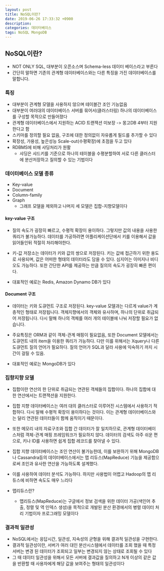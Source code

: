 ```yaml
---
layout: post
title: NoSQL이란?
date: 2019-06-26 17:33:32 +0900
description:
categories: 데이터베이스
tags: NoSQL MongoDB
---
```


## NoSQL이란?

* NOT ONLY SQL, 대부분이 오픈소스며 Schema-less 데이터 베이스라고 부른다
* 간단히 말하면 기존의 관계형 데이터베이스와는 다른 특징을 가진 데이터베이스를 말합니다.

### 특징

* 대부분이 관계형 모델을 사용하지 않으며 테이블간 조인 기능없음
* 대부분이 여러대의 데이터베이스 서버를 묶어서(클러스터링) 하나의 데이터베이스를 구성할 목적으로 만들어졌다
* 관계형 데이터베이스에서 지원하는 ACID 트랜잭션 미보장 -> 몽고DB 4부터 지원한다고 함
* 스키마를 정의할 필요 없음, 구조에 대한 정의없이 자유롭게 필드를 추가할 수 있다
* 확장성, 가용성, 높은성능 Scale-out(수평확장)에 초점을 두고 있다
* RDBMS에 비해 샤딩처리가 원활
  * 샤딩은 샤드키를 기준으로 하나의 테이블을 수평분할하여 서로 다른 클러스터에 분산저장하고 질의할 수 있는 기법이다

### 데이터베이스 모델 종류

* Key-value 
* Document
* Column-family
* Graph
  * 그래프 모델을 제외하고 나머지 세 모델은 집합-지향모델이다

#### key-value 구조

* 질의 속도가 굉장히 빠르고, 수평적 확장이 용이하다. 그렇지만 값의 내용을 사용한 쿼리가 불가능하다. 데이터를 가공하려면 어플리케이션단에서 키를 이용해서 값을 읽어들인뒤 적절히 처리해야한다.

* 키-값 저장소는 데이터가 키와 값의 쌍으로 저장된다. 키는 값에 접근하기 위한 용도로 사용되며, 값은 어떠한 형태의 데이터라도 담을 수 있다. 심지어는 이미지나 비디오도 가능하다. 또한 간단한 API를 제공하는 만큼 질의의 속도가 굉장히 빠른 편이다. 

* 대표적인 예로는 Redis, Amazon Dynamo DB가 있다

#### Document 구조

* 데이터는 키와 도큐먼트 구조로 저장된다. key-value 모델과는 다르게 value가 계층적인 형태로 저장됩니다. 객체지향에서의 객체와 유사하며, 하나의 단위로 취급되어 저장됩니다. 다시 말해 하나의 객체를 여러 개의 테이블에 나눠 저장할 필요가 없습니다.

* 주요특징은 ORM과 같이 객체-관계 매핑이 필요없음, 또한 Document 모델에서는 도큐먼트 내의 item을 이용한 쿼리가 가능하다. 다만 이를 위해서는 Xquery나 다른 도큐먼트 질의 언어가 필요하다. 질의 언어가 SQL과 달라 사용에 익숙하기 까지 시간이 걸릴 수 있음.

* 대표적인 예로는 MongoDB가 있다

### 집향지향 모델

* 집합이란 연산의 한 단위로 취급되는 연관된 객체들의 집합이다. 하나의 집합에 대한 연산에서는 트랜잭션을 지원한다.

* 집합 지향 데이터베이스는 여러 대의 클러스터로 이루어진 시스템에서 사용하기 적합하다. 다시 말해 수평적 확장이 용이하다는 것이다. 이는 관계형 데이터베이스와는 달리 연관된 데이터들이 함께 움직이기 때문이다. 

* 또한 메모리 내의 자료구조와 집합 간 데이터가 잘 일치하므로, 관계형 데이터베이스처럼 객체-관계 매핑 프레임워크가 필요하지 않다. 데이터의 검색도 아주 쉬운 편으로, 키나 ID를 사용하면 쉽게 집합 레코드를 찾아낼 수 있다.

* 집합 지향 데이터베이스는 조인 연산이 불가능한데, 이를 보완하기 위해 MongoDB나 Cassandra등의 데이터베이스에서는 맵 리듀스(MapReduce) 기능을 제공함으로써 조인과 유사한 연산을 가능하도록 설계했다. 
 
* 이를 사용하여 데이터 분석도 가능하다. 하지만 사용법이 어렵고 Hadoop의 맵 리듀스에 비하면 속도도 매우 느리다

* 맵리듀스란?
  * 맵리듀스(MapReduce)는 구글에서 정보 검색을 위한 데이터 가공(색인어 추출, 정렬 및 역 인덱스 생성)을 목적으로 개발된 분산 환경에서의 병렬 데이터 처리 기법이자 프로그래밍 모델이다

### 결과적 일관성

* NoSQL에서는 응답시간, 일관성, 지속성의 균형을 위해 결과적 일관성을 구현한다.
* 결과적 일관성이란, 서버가 여러 대인 분산시스템에서 데이터를 조회 했을 때 특정 서버는 변경 된 데이터가 조회되고 일부는 변경되지 않는 상태로 조회될 수 있다
* 그 때 데이터 일관성을 위해서 모든 서버에 결과값을 질의하고 N개 이상의 같은 값을 반환할 때 사용자에게 해당 값을 보여주는 형태의 일관성이다 